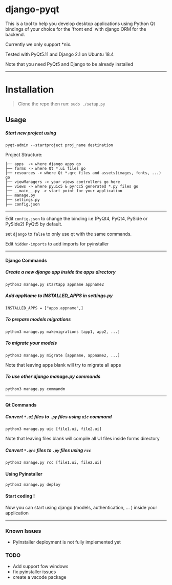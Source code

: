 # django-pyqt
This is a tool to help you develop desktop applications using Python Qt bindings of your choice for the 'front end' with django ORM for the backend.

 Currently we only support *nix.

Tested with PyQt5.11 and Django 2.1 on Ubuntu 18.4

Note that you need PyQt5 and Django to be already installed
***

# Installation
>Clone the repo then run:
`sudo ./setup.py`

## Usage
##### Start new project using

`pyqt-admin --startproject proj_name destination`


Project Structure:

```.
├── apps  -> where django apps go
├── forms -> where Qt *.ui files go
├── resources -> where Qt *.qrc files and assets(images, fonts, ...) go
├── viewManagers -> your views controllers go here
├── views -> where pyuic5 & pyrcc5 generated *.py files go
├── __main__.py -> start point for your application
├── manage.py
├── settings.py
├── config.json
```
***
Edit  `config.json` to change the binding i.e (PyQt4, PyQt4, PySide or PySide2)
PyQt5 by default.

set `django` to `false` to only use qt with the same commands.

Edit `hidden-imports` to add imports for pyinstaller
***

#### Django Commands
##### Create a new django app inside the apps directory

`python3 manage.py startapp appname appname2 `

##### Add appName to INSTALLED_APPS in settings.py

`INSTALLED_APPS = ["apps.appname",]`

##### To prepare models migrations 
`python3 manage.py makemigrations [app1, app2, ...]`

##### To migrate your models
`python3 manage.py migrate [appname, appname2, ...]`

Note that leaving apps blank will try to migrate all apps

##### To use other django manage.py commands
`python3 manage.py commandm`

***
#### Qt Commands

##### Convert `*.ui` files to `.py` files using `uic` command

`python3 manage.py uic [file1.ui, file2.ui]`

Note that leaving files blank will compile all UI files inside forms directory

##### Convert `*.qrc` files to `.py` files using `rcc` 

`python3 manage.py rcc [file1.ui, file2.ui]`

#### Using Pyinstaller
`python3 manage.py deploy`



#### Start coding !
Now you can start using django (models, authentication, ... ) inside your application

***
### Known Issues

<ul>
    <li>PyInstaller deployment is not fully implemented yet</li>
</ul>

### TODO

<ul>
    <li>Add support fow windows</li>
    <li>fix pyinstaller issues</li>
    <li>create a vscode package</li>
</ul>